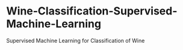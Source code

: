 # Wine-Classification-Supervised-Machine-Learning
Supervised Machine Learning for Classification of Wine
